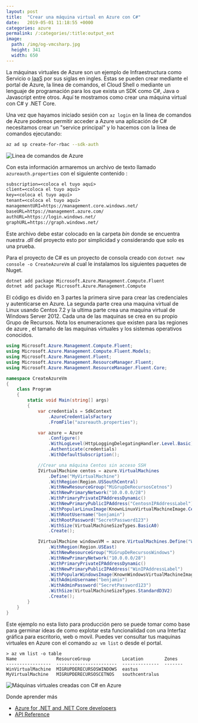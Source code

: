 ```yaml
---
layout: post
title:  "Crear una máquina virtual en Azure con C#"
date:   2019-05-01 11:18:55 +0000
categories: azure
permalink: /:categories/:title:output_ext
image:
  path: /img/og-vmcsharp.jpg
  height: 341
  width: 650
---
```


La máquinas virtuales de Azure son un ejemplo de Infraestructura como Servicio o <abbr lang="en" title="Infrastructure as a Service">IaaS</abbr> por sus siglas en ingles. Estas se pueden crear mediante el portal de Azure, la linea de comandos, el Cloud Shell o mediante un lenguaje de programación para los que exista un SDK como C#, Java o Javascript entre otros. Aquí te mostramos como crear una máquina virtual con C# y .NET Core.

Una vez que hayamos iniciado sesión con `az login` en la linea de comandos de Azure podemos permitir  acceder a Azure una aplicación de C# necesitamos crear un "service principal" y lo hacemos con la linea de comandos ejecutando:

```bash
az ad sp create-for-rbac --sdk-auth
```

<img data-src="/img/serviceprincipal.PNG" class="lazyload"  alt="Linea de comandos de Azure">

Con esta información armaremos un archivo de texto llamado `azureauth.properties` con el siguiente contenido :

```txt
subscription=<coloca el tuyo aquí>
client=<coloca el tuyo aquí>
key=<coloca el tuyo aquí>
tenant=<coloca el tuyo aquí>
managementURI=https://management.core.windows.net/
baseURL=https://management.azure.com/
authURL=https://login.windows.net/
graphURL=https://graph.windows.net/
```

Este archivo debe estar colocado en la carpeta _bin_ donde se encuentra nuestra _.dll_ del proyecto esto por simplicidad y considerando que solo es una prueba.

Para el proyecto de C# es un proyecto de consola creado con `dotnet new console -o CreateAzureVm` al cual le instalamos los siguientes paquetes de Nuget.

```bash
dotnet add package Microsoft.Azure.Management.Compute.Fluent
dotnet add package Microsoft.Azure.Management.Compute
```

El código es divido en 3 partes la primera sirve para crear las credenciales y autenticarse en Azure. La segunda parte crea una maquina virtual de Linux usando Centos 7.2 y la ultima parte crea una maquina virtual de Windows Server 2012. Cada una de las maquinas se crea en su propio Grupo de Recursos. Nota los enumeraciones que existen para las regiones de azure , el tamaño de las maquinas virtuales y los sistemas operativos conocidos.

```cs
using Microsoft.Azure.Management.Compute.Fluent;
using Microsoft.Azure.Management.Compute.Fluent.Models;
using Microsoft.Azure.Management.Fluent;
using Microsoft.Azure.Management.ResourceManager.Fluent;
using Microsoft.Azure.Management.ResourceManager.Fluent.Core;

namespace CreateAzureVm
{
    class Program
    {
        static void Main(string[] args)
        {
            var credentials = SdkContext
                .AzureCredentialsFactory
                .FromFile("azureauth.properties");

            var azure = Azure
                .Configure()
                .WithLogLevel(HttpLoggingDelegatingHandler.Level.Basic)
                .Authenticate(credentials)
                .WithDefaultSubscription();

            //Crear una máquina Centos sin acceso SSH
            IVirtualMachine centos = azure.VirtualMachines
                .Define("MyVirtualMachine")
                .WithRegion(Region.USSouthCentral)
                .WithNewResourceGroup("MiGrupDeRecursosCetnos")
                .WithNewPrimaryNetwork("10.0.0.0/28")
                .WithPrimaryPrivateIPAddressDynamic()
                .WithNewPrimaryPublicIPAddress("CentosnIPAddressLabel")
                .WithPopularLinuxImage(KnownLinuxVirtualMachineImage.CentOS7_2)
                .WithRootUsername("benjamin")
                .WithRootPassword("SecretPassword123")
                .WithSize(VirtualMachineSizeTypes.BasicA0)
                .Create();

            IVirtualMachine windowsVM = azure.VirtualMachines.Define("WinVirtualMachine")
                .WithRegion(Region.USEast)
                .WithNewResourceGroup("MiGrupDeRecursosWindows")
                .WithNewPrimaryNetwork("10.0.0.0/28")
                .WithPrimaryPrivateIPAddressDynamic()
                .WithNewPrimaryPublicIPAddress("WinIPAddressLabel")
                .WithPopularWindowsImage(KnownWindowsVirtualMachineImage.WindowsServer2012R2Datacenter)
                .WithAdminUsername("benjamin")
                .WithAdminPassword("SecretPassword123")
                .WithSize(VirtualMachineSizeTypes.StandardD3V2)
                .Create();
        }
    }
}
```

Este ejemplo no esta listo para producción pero se puede tomar como base para germinar ideas de como explotar esta funcionalidad con una Interfaz gráfica para escritorio, web o movil. Puedes ver consultar tus maquinas virtuales en Azure con el comando `az vm list` o desde el portal.

```
> az vm list -o table
Name               ResourceGroup            Location        Zones
-----------------  -----------------------  --------------  -------
WinVirtualMachine  MIGRUPDERECURSOSWINDOWS  eastus
MyVirtualMachine   MIGRUPDERECURSOSCETNOS   southcentralus
```

<img data-src="/img/MaquinasVistualesAzure.PNG" class="lazyload"  alt="Máquinas virtuales creadas con C# en Azure">

Donde aprender más

* [Azure for .NET and .NET Core developers](https://docs.microsoft.com/dotnet/azure/index?view=azure-dotnet)
* [API Reference](https://docs.microsoft.com/en-us/dotnet/api/overview/azure/?view=azure-dotnet)